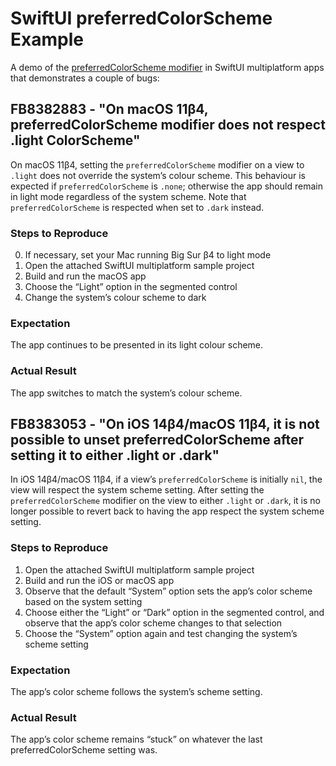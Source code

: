 # SwiftUI preferredColorScheme Example

A demo of the [preferredColorScheme modifier](https://developer.apple.com/documentation/swiftui/group/preferredcolorscheme(_:)) in SwiftUI multiplatform apps that demonstrates a couple of bugs:

## FB8382883 - "On macOS 11β4, preferredColorScheme modifier does not respect .light ColorScheme"

On macOS 11β4, setting the `preferredColorScheme` modifier on a view to `.light` does not override the system’s colour scheme. This behaviour is expected if `preferredColorScheme` is `.none`; otherwise the app should remain in light mode regardless of the system scheme. Note that `preferredColorScheme` is respected when set to `.dark` instead.

### Steps to Reproduce

0. If necessary, set your Mac running Big Sur β4 to light mode
1. Open the attached SwiftUI multiplatform sample project
2. Build and run the macOS app
3. Choose the “Light” option in the segmented control
4. Change the system’s colour scheme to dark

### Expectation

The app continues to be presented in its light colour scheme.

### Actual Result

The app switches to match the system’s colour scheme.

## FB8383053 - "On iOS 14β4/macOS 11β4, it is not possible to unset preferredColorScheme after setting it to either .light or .dark"

In iOS 14β4/macOS 11β4, if a view’s `preferredColorScheme` is initially `nil`, the view will respect the system scheme setting. After setting the `preferredColorScheme` modifier on the view to either `.light` or `.dark`, it is no longer possible to revert back to having the app respect the system scheme setting. 

### Steps to Reproduce

1. Open the attached SwiftUI multiplatform sample project
2. Build and run the iOS or macOS app
3. Observe that the default “System” option sets the app’s color scheme based on the system setting
4. Choose either the “Light” or “Dark” option in the segmented control, and observe that the app’s color scheme changes to that selection
5. Choose the “System” option again and test changing the system’s scheme setting

### Expectation

The app’s color scheme follows the system’s scheme setting.

### Actual Result

The app’s color scheme remains “stuck” on whatever the last preferredColorScheme setting was.
